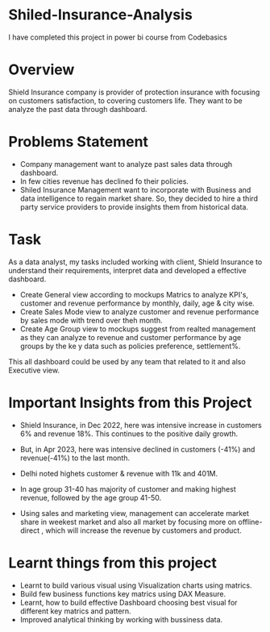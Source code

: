 # Shiled-Insurance-Analysis
I have completed this project in power bi course from Codebasics 

# Overview
Shield Insurance company is provider of protection insurance with focusing on customers satisfaction, to covering customers life. They want to be analyze the past data through dashboard.

# Problems Statement 
- Company management want to analyze past sales data through dashboard.
- In few cities revenue has declined fo their policies.
- Shiled Insurance Management want to incorporate with Business and data intelligence to regain market share.
So, they decided to hire a third party service providers to provide insights them from historical data.

# Task
As a data analyst, my tasks included working with client, Shield Insurance to understand their requirements, interpret data and developed a effective dashboard. 

- Create General view according to mockups Matrics to analyze KPI's, customer and revenue performance by monthly, daily, age & city wise.
- Create Sales Mode view to analyze customer and revenue performance by sales mode with trend over theh month.
- Create Age Group view to mockups suggest from realted management as they can analyze to revenue and customer performance by age groups by the ke y data such as policies preference, settlement%.

This all dashboard could be used by any team that related to it and also Executive view.


# Important Insights from this Project 
- Shield Insurance, in Dec 2022, here was intensive increase in customers 6% and revenue 18%. This continues to the positive daily growth.
- But, in Apr 2023, here was intensive declined in customers (-41%) and revenue(-41%) to the last month.
- Delhi noted highets customer & revenue with 11k and 401M.
- In age group 31-40 has majority of customer and making highest revenue, followed by the age group 41-50.

- Using sales and marketing view, management can accelerate market share in weekest market and also all market by focusing more on offline-direct , which will increase the revenue by customers and product.

# Learnt things from this project
- Learnt to build various visual using Visualization charts using matrics.
- Build few business functions key matrics using DAX Measure.
- Learnt, how to build effective Dashboard choosing best visual for different key matrics and pattern.
- Improved analytical thinking by working with bussiness data.


